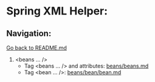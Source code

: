 # Spring XML Helper:
## Navigation:
[Go back to README.md](https://github.com/Hardelele/Spring-Handbook/blob/master/README.md)
1. <beans ... />
   - Tag <beans ... /> and attributes: [beans/beans.md](https://github.com/Hardelele/Spring-Handbook/blob/master/xml/beans/beans.md)
   - Tag <bean ... />: [beans/bean/bean.md](https://github.com/Hardelele/Spring-Handbook/blob/master/xml/beans/bean/bean.md)


